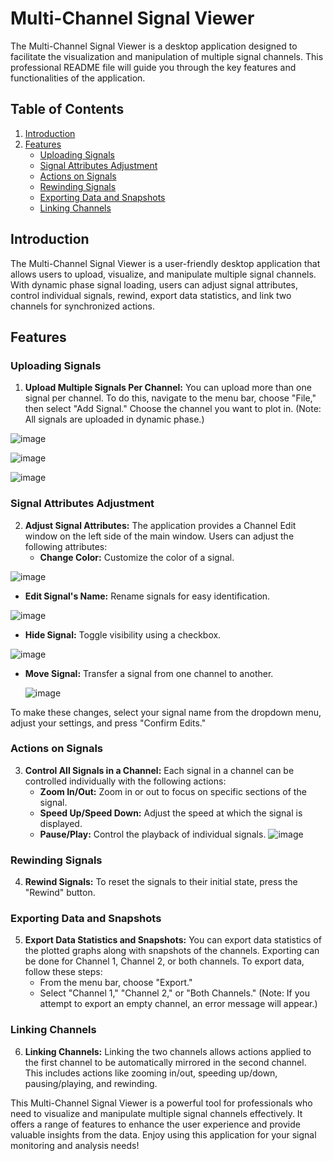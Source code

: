 # Multi-Channel Signal Viewer

The Multi-Channel Signal Viewer is a desktop application designed to facilitate the visualization and manipulation of multiple signal channels. This professional README file will guide you through the key features and functionalities of the application.

## Table of Contents

1. [Introduction](#introduction)
2. [Features](#features)
   - [Uploading Signals](#uploading-signals)
   - [Signal Attributes Adjustment](#signal-attributes-adjustment)
   - [Actions on Signals](#actions-on-signals)
   - [Rewinding Signals](#rewinding-signals)
   - [Exporting Data and Snapshots](#exporting-data-and-snapshots)
   - [Linking Channels](#linking-channels)

## Introduction

The Multi-Channel Signal Viewer is a user-friendly desktop application that allows users to upload, visualize, and manipulate multiple signal channels. With dynamic phase signal loading, users can adjust signal attributes, control individual signals, rewind, export data statistics, and link two channels for synchronized actions.

## Features

### Uploading Signals

1. **Upload Multiple Signals Per Channel:** You can upload more than one signal per channel. To do this, navigate to the menu bar, choose "File," then select "Add Signal." Choose the channel you want to plot in. (Note: All signals are uploaded in dynamic phase.)
   
![image](https://github.com/alimaged10/Signal-Viewer/assets/115377600/72ed81c3-34fa-46e5-9c92-6b72b4d642cc)

![image](https://github.com/alimaged10/Signal-Viewer/assets/115377600/349d443f-b0ad-4739-9c75-6f341a311470)

![image](https://github.com/alimaged10/Signal-Viewer/assets/115377600/868b283f-ba07-4cf8-9d2b-c5ee22f2a53a)


### Signal Attributes Adjustment

2. **Adjust Signal Attributes:** The application provides a Channel Edit window on the left side of the main window. Users can adjust the following attributes:
   - **Change Color:** Customize the color of a signal.

![image](https://github.com/alimaged10/Signal-Viewer/assets/115377600/3f4a1c01-db23-47ed-92bf-891bb88a7bdd)


   - **Edit Signal's Name:** Rename signals for easy identification.

![image](https://github.com/alimaged10/Signal-Viewer/assets/115377600/a04fe434-5439-4ecd-93a8-d7872ca5cf8f)


   - **Hide Signal:** Toggle visibility using a checkbox.

![image](https://github.com/alimaged10/Signal-Viewer/assets/115377600/10188339-6347-4638-bf6c-57af0ff23760)


   - **Move Signal:** Transfer a signal from one channel to another.

     ![image](https://github.com/alimaged10/Signal-Viewer/assets/115377600/4f921dfe-2426-49c2-b0d8-4896916a5b71)

   
   To make these changes, select your signal name from the dropdown menu, adjust your settings, and press "Confirm Edits."

### Actions on Signals

3. **Control All Signals in a Channel:** Each signal in a channel can be controlled individually with the following actions:
   - **Zoom In/Out:** Zoom in or out to focus on specific sections of the signal.
   - **Speed Up/Speed Down:** Adjust the speed at which the signal is displayed.
   - **Pause/Play:** Control the playback of individual signals.
![image](https://github.com/alimaged10/Signal-Viewer/assets/115377600/53849bb6-f668-4f44-8663-ad2476628ca6)

### Rewinding Signals

4. **Rewind Signals:** To reset the signals to their initial state, press the "Rewind" button.

### Exporting Data and Snapshots

5. **Export Data Statistics and Snapshots:** You can export data statistics of the plotted graphs along with snapshots of the channels. Exporting can be done for Channel 1, Channel 2, or both channels. To export data, follow these steps:
   - From the menu bar, choose "Export."
   - Select "Channel 1," "Channel 2," or "Both Channels." (Note: If you attempt to export an empty channel, an error message will appear.)

### Linking Channels

6. **Linking Channels:** Linking the two channels allows actions applied to the first channel to be automatically mirrored in the second channel. This includes actions like zooming in/out, speeding up/down, pausing/playing, and rewinding.



This Multi-Channel Signal Viewer is a powerful tool for professionals who need to visualize and manipulate multiple signal channels effectively. It offers a range of features to enhance the user experience and provide valuable insights from the data. Enjoy using this application for your signal monitoring and analysis needs!
